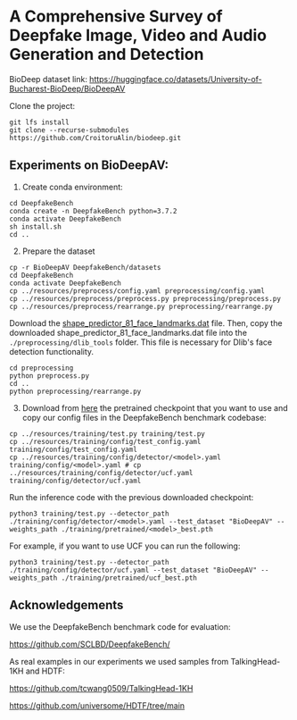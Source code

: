 # A Comprehensive Survey of Deepfake Image, Video and Audio Generation and Detection

BioDeep dataset link: https://huggingface.co/datasets/University-of-Bucharest-BioDeep/BioDeepAV

Clone the project: 
```commandline
git lfs install
git clone --recurse-submodules https://github.com/CroitoruAlin/biodeep.git
```


## Experiments on BioDeepAV:
1. Create conda environment:
```commandline
cd DeepfakeBench
conda create -n DeepfakeBench python=3.7.2
conda activate DeepfakeBench
sh install.sh
cd ..
```
2. Prepare the dataset
```commandline
cp -r BioDeepAV DeepfakeBench/datasets
cd DeepfakeBench
conda activate DeepfakeBench
cp ../resources/preprocess/config.yaml preprocessing/config.yaml
cp ../resources/preprocess/preprocess.py preprocessing/preprocess.py
cp ../resources/preprocess/rearrange.py preprocessing/rearrange.py
```
Download the [shape_predictor_81_face_landmarks.dat](https://github.com/SCLBD/DeepfakeBench/releases/download/v1.0.0/shape_predictor_81_face_landmarks.dat) file. Then, copy the downloaded shape_predictor_81_face_landmarks.dat file into the `./preprocessing/dlib_tools` folder. This file is necessary for Dlib's face detection functionality.
```commandline
cd preprocessing
python preprocess.py
cd ..
python preprocessing/rearrange.py
```
3. Download  from [here](https://github.com/SCLBD/DeepfakeBench/releases/tag/v1.0.1) the pretrained checkpoint that you want to use and copy our config files in the DeepfakeBench benchmark codebase:
```commandline
cp ../resources/training/test.py training/test.py
cp ../resources/training/config/test_config.yaml training/config/test_config.yaml
cp ../resources/training/config/detector/<model>.yaml training/config/<model>.yaml # cp ../resources/training/config/detector/ucf.yaml training/config/detector/ucf.yaml 
```
Run the inference code with the previous downloaded checkpoint:
```commandline
python3 training/test.py --detector_path ./training/config/detector/<model>.yaml --test_dataset "BioDeepAV" --weights_path ./training/pretrained/<model>_best.pth
```
For example, if you want to use UCF you can run the following:
```commandline
python3 training/test.py --detector_path ./training/config/detector/ucf.yaml --test_dataset "BioDeepAV" --weights_path ./training/pretrained/ucf_best.pth
```

## Acknowledgements

We use the DeepfakeBench benchmark code for evaluation:

https://github.com/SCLBD/DeepfakeBench/

As real examples in our experiments we used samples from TalkingHead-1KH and HDTF:

https://github.com/tcwang0509/TalkingHead-1KH

https://github.com/universome/HDTF/tree/main
